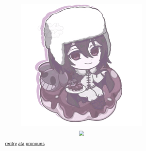 <p align="center">
  <img src="https://github.com/vanixqs/vanixqs/blob/73d1f4cd0dd2fe957b0a09548255db3bbcde50f1/tumblr_7008fd12ca76c1f682c10832f4df84b0_f256bee9_400.png" />
</p>

<p align="center">
  <img src="https://komarev.com/ghpvc/?username=vanixqse&color=lightgrey" />
</p>


 [rentry](https://rentry.co/vanixqs)                        [ata](https://vanixqs.atabook.org/)                       [pronouns](https://pronouns.cc/@vanixqs)



